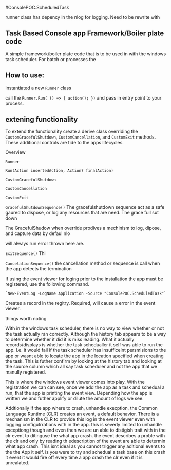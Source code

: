 #ConsolePOC.ScheduledTask

runner class has depency in the nlog for logging. Need to be rewrite with


## Task Based Console app Framework/Boiler plate code

A simple framework/boiler plate code that is to be used in with the windows task scheduler. For batch or processes the



## How to use:

instantiated a new `Runner` class

call the `Runner.Run( () => { action(); })` and pass in entry point to your process.



## extening functionality

To extend the functionality create a derive class overriding the `CustomGracefulShutdown`, `CustomCancellation`, and `CustomExit` methods. These additional controls are tide to the apps lifecycles.



Overview

`Runner`



`Run(Action insertedAction, Action? finalAction)`


`CustomGracefulShutdown`

`CustomCancellation`

`CustomExit`





`GracefulShutdownSequence()`
The gracefulshutdown sequence act as a safe gaured to dispose, or log any resources that are need. The grace full sut down

The GracefulShudow when override prodives a mechinism to log, dipose, and capture data  by defaul nlo

will always run error thrown here are.


`ExitSequence()`
Thi




`CancelationSequence()`
the cancellation method or sequence is call when the app detects the termination 





If using the event viewer for loging prior to the installation the app must be registered, use the following command. 

	`New-EventLog -LogName Application -Source "ConsolePOC.ScheduledTask"`

Creates a record in the regitry. Required, will cause a error in the event viewer.








things worth noting

With in the windows task scheduler, there is no way to view whether or not the task actually ran correctly. Although the history tab appears to be a way to determine whether it did it is miss leading. What it actually records/displays is whether the task schedualler it self was able to run the app. I.e. it would fail if the task scheduler has insufficeint persmisions to the app or wasnt able to locate the app in the location specified when creating the task. This is futher confirm by looking at the history tab and looking at the source column which all say task scheduler and not the app that we manully registered.

This is where the windows event viewer comes into play. With the registration we can can see, once we add the app as a task and schedual a run, that the app is printing the event view. Depending how the app is written  we and futher applify or dilute the amount of logs we see.



Addtionally If the app where to crash, unhandle execption, the Common Language Runtime (CLR) creates an event, a default behavior. There is a mechanism in the CLR to provide this log in the event viewer even with logging configutrrations with in the app. this is severly limited to unhandle exceptiong though and even then we are un able to distigish trait with in the clr event to ditinguse the what app crash. the event describes a proble with the clr and only by reading th edescription of the event are able to determin what app crash. This isnt ideal as you cannot trigger any aditional events to the the App it self. is you were to try and schedual a task base on this crash it event it would fire off every time a app crash the clr even if it is unrealated. 





